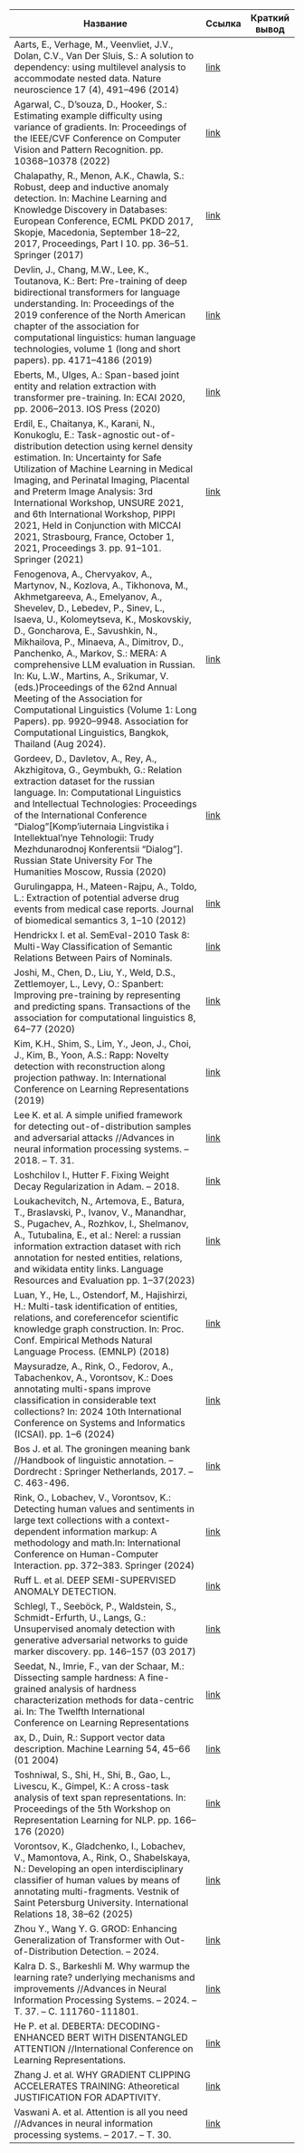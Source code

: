 | Название | Ссылка | Краткий вывод |
| -------- |---- | ----- |
|Aarts, E., Verhage, M., Veenvliet, J.V., Dolan, C.V., Van Der Sluis, S.: A solution to dependency: using multilevel analysis to accommodate nested data. Nature neuroscience 17 (4), 491–496 (2014)|[link](https://www.nature.com/articles/nn.3648)||
|Agarwal, C., D’souza, D., Hooker, S.: Estimating example difficulty using variance of gradients. In: Proceedings of the IEEE/CVF Conference on Computer Vision and Pattern Recognition. pp. 10368–10378 (2022)|[link](https://openaccess.thecvf.com/content/CVPR2022/html/Agarwal_Estimating_Example_Difficulty_Using_Variance_of_Gradients_CVPR_2022_paper.html)||
|Chalapathy, R., Menon, A.K., Chawla, S.: Robust, deep and inductive anomaly detection. In: Machine Learning and Knowledge Discovery in Databases: European Conference, ECML PKDD 2017, Skopje, Macedonia, September 18–22, 2017, Proceedings, Part I 10. pp. 36–51. Springer (2017)|[link](https://link.springer.com/chapter/10.1007/978-3-319-71249-9_3)||
|Devlin, J., Chang, M.W., Lee, K., Toutanova, K.: Bert: Pre-training of deep bidirectional transformers for language understanding. In: Proceedings of the 2019 conference of the North American chapter of the association for computational linguistics: human language technologies, volume 1 (long and short papers). pp. 4171–4186 (2019)|[link](https://aclanthology.org/N19-1423/?utm_campaign=The+Batch&utm_source=hs_email&utm_medium=email&_hsenc=p2ANqtz-_m9bbH_7ECE1h3lZ3D61TYg52rKpifVNjL4fvJ85uqggrXsWDBTB7YooFLJeNXHWqhvOyC)||
|Eberts, M., Ulges, A.: Span-based joint entity and relation extraction with transformer pre-training. In: ECAI 2020, pp. 2006–2013. IOS Press (2020)|[link](https://ebooks.iospress.nl/volumearticle/55116)||
|Erdil, E., Chaitanya, K., Karani, N., Konukoglu, E.: Task-agnostic out-of-distribution detection using kernel density estimation. In: Uncertainty for Safe Utilization of Machine Learning in Medical Imaging, and Perinatal Imaging, Placental and Preterm Image Analysis: 3rd International Workshop, UNSURE 2021, and 6th International Workshop, PIPPI 2021, Held in Conjunction with MICCAI 2021, Strasbourg, France, October 1, 2021, Proceedings 3. pp. 91–101. Springer (2021)|[link](https://link.springer.com/chapter/10.1007/978-3-030-87735-4_9)||
|Fenogenova, A., Chervyakov, A., Martynov, N., Kozlova, A., Tikhonova, M., Akhmetgareeva, A., Emelyanov, A., Shevelev, D., Lebedev, P., Sinev, L., Isaeva, U., Kolomeytseva, K., Moskovskiy, D., Goncharova, E., Savushkin, N., Mikhailova, P., Minaeva, A., Dimitrov, D., Panchenko, A., Markov, S.: MERA: A comprehensive LLM evaluation in Russian. In: Ku, L.W., Martins, A., Srikumar, V. (eds.)Proceedings of the 62nd Annual Meeting of the Association for Computational Linguistics (Volume 1: Long Papers). pp. 9920–9948. Association for Computational Linguistics, Bangkok, Thailand (Aug 2024).|[link](https://aclanthology.org/2024.acl-long.534)||
|Gordeev, D., Davletov, A., Rey, A., Akzhigitova, G., Geymbukh, G.: Relation extraction dataset for the russian language. In: Computational Linguistics and Intellectual Technologies: Proceedings of the International Conference “Dialog”[Komp’iuternaia Lingvistika i Intellektual’nye Tehnologii: Trudy Mezhdunarodnoj Konferentsii “Dialog”]. Russian State University For The Humanities Moscow, Russia (2020)|[link](https://www.elibrary.ru/item.asp?id=45202088)||
|Gurulingappa, H., Mateen-Rajpu, A., Toldo, L.: Extraction of potential adverse drug events from medical case reports. Journal of biomedical semantics 3, 1–10 (2012)|[link](https://link.springer.com/article/10.1186/2041-1480-3-15)||
|Hendrickx I. et al. SemEval-2010 Task 8: Multi-Way Classification of Semantic Relations Between Pairs of Nominals.|[link](https://www.researchgate.net/profile/Preslav-Nakov/publication/234801319_SemEval-2010_task_8_Multi-way_classification_of_semantic_relations_between_pairs_of_nominals/links/02e7e526eb119870cf000000/SemEval-2010-task-8-Multi-way-classification-of-semantic-relations-between-pairs-of-nominals.pdf)||
|Joshi, M., Chen, D., Liu, Y., Weld, D.S., Zettlemoyer, L., Levy, O.: Spanbert: Improving pre-training by representing and predicting spans. Transactions of the association for computational linguistics 8, 64–77 (2020)|[link](https://direct.mit.edu/tacl/article/doi/10.1162/tacl_a_00300/43539/SpanBERT-Improving-Pre-training-by-Representing)||
| Kim, K.H., Shim, S., Lim, Y., Jeon, J., Choi, J., Kim, B., Yoon, A.S.: Rapp: Novelty detection with reconstruction along projection pathway. In: International Conference on Learning Representations (2019)|[link](https://openreview.net/forum?id=HkgeGeBYDB)||
|Lee K. et al. A simple unified framework for detecting out-of-distribution samples and adversarial attacks //Advances in neural information processing systems. – 2018. – Т. 31.|[link](https://proceedings.neurips.cc/paper/2018/hash/abdeb6f575ac5c6676b747bca8d09cc2-Abstract.html)||
|Loshchilov I., Hutter F. Fixing Weight Decay Regularization in Adam. – 2018.|[link](https://openreview.net/forum?id=SJs7uYYeM)||
|Loukachevitch, N., Artemova, E., Batura, T., Braslavski, P., Ivanov, V., Manandhar, S., Pugachev, A., Rozhkov, I., Shelmanov, A., Tutubalina, E., et al.: Nerel: a russian information extraction dataset with rich annotation for nested entities, relations, and wikidata entity links. Language Resources and Evaluation pp. 1–37(2023)|[link](https://link.springer.com/article/10.1007/s10579-023-09674-z)||
|Luan, Y., He, L., Ostendorf, M., Hajishirzi, H.: Multi-task identification of entities, relations, and coreferencefor scientific knowledge graph construction. In: Proc. Conf. Empirical Methods Natural Language Process. (EMNLP) (2018)|[link](https://aclanthology.org/D18-1360/)||
|Maysuradze, A., Rink, O., Fedorov, A., Tabachenkov, A., Vorontsov, K.: Does annotating multi-spans improve classification in considerable text collections? In: 2024 10th International Conference on Systems and Informatics (ICSAI). pp. 1–6 (2024)|[link](https://ieeexplore.ieee.org/abstract/document/10893762/)||
|Bos J. et al. The groningen meaning bank //Handbook of linguistic annotation. – Dordrecht : Springer Netherlands, 2017. – С. 463-496.|[link](https://link.springer.com/chapter/10.1007/978-94-024-0881-2_18)||
|Rink, O., Lobachev, V., Vorontsov, K.: Detecting human values and sentiments in large text collections with a context-dependent information markup: A methodology and math.In: International Conference on Human-Computer Interaction. pp. 372–383. Springer (2024)|[link](https://link.springer.com/chapter/10.1007/978-3-031-61281-7_27)||
|Ruff L. et al. DEEP SEMI-SUPERVISED ANOMALY DETECTION.|[link](https://ls9-www.cs.tu-dortmund.de/publications/ICLR2020A.pdf)||
|Schlegl, T., Seeböck, P., Waldstein, S., Schmidt-Erfurth, U., Langs, G.: Unsupervised anomaly detection with generative adversarial networks to guide marker discovery. pp. 146–157 (03 2017)|[link](https://link.springer.com/chapter/10.1007/978-3-319-59050-9_12)||
|Seedat, N., Imrie, F., van der Schaar, M.: Dissecting sample hardness: A fine-grained analysis of hardness characterization methods for data-centric ai. In: The Twelfth International Conference on Learning Representations|[link](https://openreview.net/forum?id=icTZCUbtD6)||
|ax, D., Duin, R.: Support vector data description. Machine Learning 54, 45–66 (01 2004)|[link](https://link.springer.com/article/10.1023/B:MACH.0000008084.60811.49)||
|Toshniwal, S., Shi, H., Shi, B., Gao, L., Livescu, K., Gimpel, K.: A cross-task analysis of text span representations. In: Proceedings of the 5th Workshop on Representation Learning for NLP. pp. 166–176 (2020)|[link](https://aclanthology.org/2020.repl4nlp-1.20/)||
|Vorontsov, K., Gladchenko, I., Lobachev, V., Mamontova, A., Rink, O., Shabelskaya, N.: Developing an open interdisciplinary classifier of human values by means of annotating multi-fragments. Vestnik of Saint Petersburg University. International Relations 18, 38–62 (2025)|[link](https://www.researchgate.net/publication/393551229_Developing_an_open_interdisciplinary_classifier_of_human_values_by_means_of_annotating_multi-fragments)||
|Zhou Y., Wang Y. G. GROD: Enhancing Generalization of Transformer with Out-of-Distribution Detection. – 2024.|[link](https://openreview.net/forum?id=zUrdd5NRLH)||
|Kalra D. S., Barkeshli M. Why warmup the learning rate? underlying mechanisms and improvements //Advances in Neural Information Processing Systems. – 2024. – Т. 37. – С. 111760-111801.|[link](https://proceedings.neurips.cc/paper_files/paper/2024/hash/ca98452d4e9ecbc18c40da2aa0da8b98-Abstract-Conference.html)||
|He P. et al. DEBERTA: DECODING-ENHANCED BERT WITH DISENTANGLED ATTENTION //International Conference on Learning Representations.|[link](https://openreview.net/forum?id=XPZIaotutsD)||
|Zhang J. et al. WHY GRADIENT CLIPPING ACCELERATES TRAINING: Atheoretical JUSTIFICATION FOR ADAPTIVITY.|[link](https://sls.csail.mit.edu/publications/2020/TianxingHe_ICLR-2020.pdf)||
|Vaswani A. et al. Attention is all you need //Advances in neural information processing systems. – 2017. – Т. 30.|[link](https://proceedings.neurips.cc/paper/2017/hash/3f5ee243547dee91fbd053c1c4a845aa-Abstract.html)||
